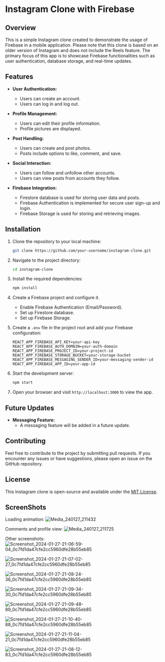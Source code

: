 # Instagram Clone with Firebase

## Overview

This is a simple Instagram clone created to demonstrate the usage of Firebase in a mobile application. Please note that this clone is based on an older version of Instagram and does not include the Reels feature. The primary focus of this app is to showcase Firebase functionalities such as user authentication, database storage, and real-time updates.

## Features

- **User Authentication:**
  - Users can create an account.
  - Users can log in and log out.

- **Profile Management:**
  - Users can edit their profile information.
  - Profile pictures are displayed.

- **Post Handling:**
  - Users can create and post photos.
  - Posts include options to like, comment, and save.

- **Social Interaction:**
  - Users can follow and unfollow other accounts.
  - Users can view posts from accounts they follow.

- **Firebase Integration:**
  - Firestore database is used for storing user data and posts.
  - Firebase Authentication is implemented for secure user sign-up and login.
  - Firebase Storage is used for storing and retrieving images.

## Installation

1. Clone the repository to your local machine:

   ```bash
   git clone https://github.com/your-username/instagram-clone.git
   ```

2. Navigate to the project directory:

   ```bash
   cd instagram-clone
   ```

3. Install the required dependencies:

   ```bash
   npm install
   ```

4. Create a Firebase project and configure it.
   - Enable Firebase Authentication (Email/Password).
   - Set up Firestore database.
   - Set up Firebase Storage.

5. Create a `.env` file in the project root and add your Firebase configuration:

   ```env
   REACT_APP_FIREBASE_API_KEY=your-api-key
   REACT_APP_FIREBASE_AUTH_DOMAIN=your-auth-domain
   REACT_APP_FIREBASE_PROJECT_ID=your-project-id
   REACT_APP_FIREBASE_STORAGE_BUCKET=your-storage-bucket
   REACT_APP_FIREBASE_MESSAGING_SENDER_ID=your-messaging-sender-id
   REACT_APP_FIREBASE_APP_ID=your-app-id
   ```

6. Start the development server:

   ```bash
   npm start
   ```

7. Open your browser and visit `http://localhost:3000` to view the app.

## Future Updates

- **Messaging Feature:**
  - A messaging feature will be added in a future update.

## Contributing

Feel free to contribute to the project by submitting pull requests. If you encounter any issues or have suggestions, please open an issue on the GitHub repository.

## License

This Instagram clone is open-source and available under the [MIT License](LICENSE).
## ScreenShots
Loading animation:
![Media_240127_211432](https://github.com/Mr-Phenom/instagram_clone_firebase/assets/140901874/94b4c4e6-bec0-4b03-a17f-f0cf8e4f61f3)

Comments and profile view:
![Media_240127_211725](https://github.com/Mr-Phenom/instagram_clone_firebase/assets/140901874/ad72918f-3c84-4384-81e1-dc6caddce592)

Other screenshots:
![Screenshot_2024-01-27-21-06-59-04_0c7fd1da47cfe2cc5960dfe28b55eb85](https://github.com/Mr-Phenom/instagram_clone_firebase/assets/140901874/139155ca-51a1-4418-b32d-0b7b46433d81)

![Screenshot_2024-01-27-21-07-02-27_0c7fd1da47cfe2cc5960dfe28b55eb85](https://github.com/Mr-Phenom/instagram_clone_firebase/assets/140901874/74d795d7-f165-458a-8369-edab85852a62)

![Screenshot_2024-01-27-21-08-24-36_0c7fd1da47cfe2cc5960dfe28b55eb85](https://github.com/Mr-Phenom/instagram_clone_firebase/assets/140901874/9193f2f2-d757-4484-8194-8bf90712b780)

![Screenshot_2024-01-27-21-09-34-30_0c7fd1da47cfe2cc5960dfe28b55eb85](https://github.com/Mr-Phenom/instagram_clone_firebase/assets/140901874/62264e5a-67f9-48aa-a2a8-55761e5b92a2)

![Screenshot_2024-01-27-21-09-48-89_0c7fd1da47cfe2cc5960dfe28b55eb85](https://github.com/Mr-Phenom/instagram_clone_firebase/assets/140901874/748a2e20-b447-487c-9bfb-6051be1f3281)

![Screenshot_2024-01-27-21-10-40-88_0c7fd1da47cfe2cc5960dfe28b55eb85](https://github.com/Mr-Phenom/instagram_clone_firebase/assets/140901874/f1800178-29f9-4b81-a42e-80cdd10c7f53)

![Screenshot_2024-01-27-21-11-04-21_0c7fd1da47cfe2cc5960dfe28b55eb85](https://github.com/Mr-Phenom/instagram_clone_firebase/assets/140901874/8eb7b976-22e4-4630-b63c-dcb8258a0a29)

![Screenshot_2024-01-27-21-08-12-83_0c7fd1da47cfe2cc5960dfe28b55eb85](https://github.com/Mr-Phenom/instagram_clone_firebase/assets/140901874/629f9dec-4c12-4cdd-9465-c34a538374b9)

